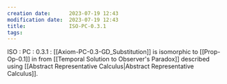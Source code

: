 ```yaml
---
creation date:		2023-07-19 12:43
modification date:	2023-07-19 12:43
title: 				ISO-PC-0.3.1
tags:
---
```


ISO : PC : 0.3.1 : [[Axiom-PC-0.3-GD_Substitution]] is isomorphic to [[Prop-Op-0.1]] in from [[Temporal Solution to Observer's Paradox]] described using [[Abstract Representative Calculus|Abstract Representative Calculus]].